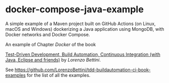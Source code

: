 # docker-compose-java-example
A simple example of a Maven project built on GitHub Actions (on Linux, macOS and Windows) dockerizing a Java application using MongoDB, with Docker networks and Docker Compose.

An example of Chapter _Docker_ of the book

[Test-Driven Development, Build Automation, Continuous Integration (with Java, Eclipse and friends)](https://leanpub.com/tdd-buildautomation-ci)
by _Lorenzo Bettini_.

See https://github.com/LorenzoBettini/tdd-buildautomation-ci-book-examples for the list of all the examples.
